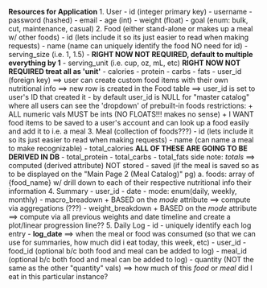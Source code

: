 **Resources for Application**
    1. User
        - id (integer primary key)
        - username
        - password (hashed)
        - email
        - age (int)
        - weight (float)
        - goal (enum: bulk, cut, maintenance, casual)
    2. Food (either stand-alone or makes up a meal w/ other foods)
        - id (lets include it so its just easier to read when making requests)
        - name (name can uniquely identify the food NO need for id)
        - serving_size (i.e. 1, 1.5) - **RIGHT NOW NOT REQUIRED, default to multiple everything by 1**
        - serving_unit (i.e. cup, oz, mL, etc) **RIGHT NOW NOT REQUIRED treat all as 'unit'**
        - calories
        - protein
        - carbs
        - fats
        - user_id (foreign key) ==> user can create custom food items with their own nutritional info
            ==> new row is created in the Food table
                ==> user_id is set to user's ID that created it
            - by default user_id is NULL for "master catalog" where all users can see the 'dropdown' of prebuilt-in foods
        restrictions:
            + ALL numeric vals MUST be ints (NO FLOATS!!! makes no sense)
        + I WANT food items to be saved to a user's account and can look up a food easily and add it to i.e. a meal
    3. Meal (collection of foods???)
        - id (lets include it so its just easier to read when making requests)
        - name (can name a meal to make recognizable)
        - total_calories **ALL OF THESE ARE GOING TO BE DERIVED IN DB**
        - total_protein
        - total_carbs
        - total_fats
        side note: *totals* ==> computed (derived attribute) NOT stored
        - saved (if the meal is saved so as to be displayed on the "Main Page 2 (Meal Catalog)" pg)
        a. foods: array of {food_name} w/ drill down to each of their respective nutritional info
            their information
    4. Summary
        - user_id
        - date
        - mode: enum(daily, weekly, monthly)
        - macro_breadown
            + BASED on the *mode* attribute ==> compute via aggregations (???)
        - weight_breakdown
            + BASED on the *mode* attribute ==> compute via all previous weights and date timeline and create a plot/linear progression line??
    5. Daily Log
        - id - uniquely identify each log entry
        - **log_date** ==> when the meal or food was consumed (so that we can use for summaries, how much did i eat today, this week, etc)
        - user_id
        - food_id (optional b/c both food and meal can be added to log)
        - meal_id (optional b/c both food and meal can be added to log)
        - quantity (NOT the same as the other "quantity" vals)
            ==> how much of this *food* or *meal* did I eat in this particular instance?